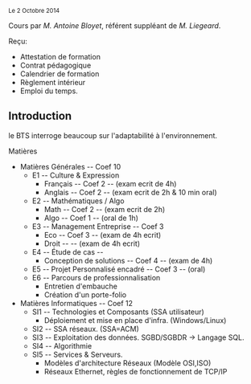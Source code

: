<small>Le 2 Octobre 2014</small>


Cours par *M. Antoine Bloyet*, référent suppléant de *M. Liegeard*.

Reçu: 

* Attestation de formation
* Contrat pédagogique
* Calendrier de formation
* Règlement intérieur
* Emploi du temps. 

## Introduction

le BTS interroge beaucoup sur l'adaptabilité à l'environnement. 

Matières

* Matières Générales -- Coef 10
    * E1 -- Culture & Expression
        * Français -- Coef 2 -- (exam ecrit de 4h)
        * Anglais  -- Coef 2 -- (exam ecrit de 2h & 10 min oral) 
    * E2 -- Mathématiques / Algo
        * Math     -- Coef 2 -- (exam ecrit de 2h)
        * Algo     -- Coef 1 -- (oral de 1h)
    * E3 -- Management Entreprise -- Coef 3
        * Eco      -- Coef 3 -- (exam de 4h ecrit)
        * Droit    --        -- (exam de 4h ecrit)
    * E4 -- Étude de cas -- 
        * Conception de solutions -- Coef 4 -- (exam de 4h)
    * E5 -- Projet Personnalisé encadré -- Coef 3 -- (oral)
    * E6 -- Parcours de professionnalisation 
        * Entretien d'embauche 
        * Création d'un porte-folio 
* Matières Informatiques -- Coef 12
    * SI1 -- Technologies et Composants (SSA utilisateur) 
        * Déploiement et mise en place d'infra. (Windows/Linux)
    * SI2 -- SSA réseaux. (SSA=ACM)
    * SI3 -- Exploitation des données. SGBD/SGBDR -> Langage SQL. 
    * SI4 -- Algorithmie
    * SI5 -- Services & Serveurs. 
        * Modèles d'architecture Réseaux (Modèle OSI,ISO)
        * Réseaux Ethernet, règles de fonctionnement de TCP/IP

